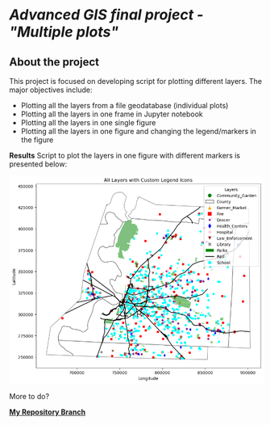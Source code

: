 # *Advanced GIS final project - "Multiple plots"*
## **About the project**
This project is focused on developing script for plotting different layers. The major objectives include:
- Plotting all the layers from a file geodatabase (individual plots)
- Plotting all the  layers in one frame in Jupyter notebook
- Plotting all the layers in one single figure
- Plotting all the layers in one figure and changing the legend/markers in the figure

**Results**
Script to plot the layers in one figure with different markers is presented below:

![graphic](images/Project_plot.png)

More to do?



[**My Repository Branch**](https://github.com/KarinaAnzar/GIS_Plotting.git)
